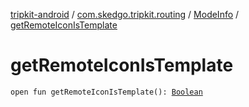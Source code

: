 [tripkit-android](../../index.md) / [com.skedgo.tripkit.routing](../index.md) / [ModeInfo](index.md) / [getRemoteIconIsTemplate](./get-remote-icon-is-template.md)

# getRemoteIconIsTemplate

`open fun getRemoteIconIsTemplate(): `[`Boolean`](https://kotlinlang.org/api/latest/jvm/stdlib/kotlin/-boolean/index.html)